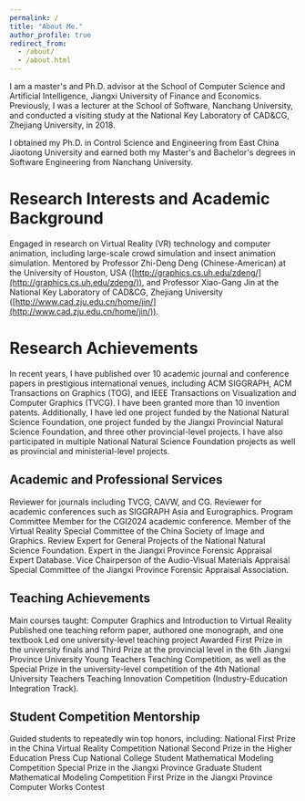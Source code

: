 ```yaml
---
permalink: /
title: "About Me."
author_profile: true
redirect_from: 
  - /about/
  - /about.html
---
```

I am a master's and Ph.D. advisor at the School of Computer Science and Artificial Intelligence, Jiangxi University of Finance and Economics. Previously, I was a lecturer at the School of Software, Nanchang University, and conducted a visiting study at the National Key Laboratory of CAD&CG, Zhejiang University, in 2018.

I obtained my Ph.D. in Control Science and Engineering from East China Jiaotong University and earned both my Master's and Bachelor's degrees in Software Engineering from Nanchang University.

Research Interests and Academic Background
======
Engaged in research on Virtual Reality (VR) technology and computer animation, including large-scale crowd simulation and insect animation simulation. Mentored by Professor Zhi-Deng Deng (Chinese-American) at the University of Houston, USA ([http://graphics.cs.uh.edu/zdeng/](http://graphics.cs.uh.edu/zdeng/)), and Professor Xiao-Gang Jin at the National Key Laboratory of CAD&CG, Zhejiang University ([http://www.cad.zju.edu.cn/home/jin/](http://www.cad.zju.edu.cn/home/jin/)).

Research Achievements
======
In recent years, I have published over 10 academic journal and conference papers in prestigious international venues, including ACM SIGGRAPH, ACM Transactions on Graphics (TOG), and IEEE Transactions on Visualization and Computer Graphics (TVCG). I have been granted more than 10 invention patents. Additionally, I have led one project funded by the National Natural Science Foundation, one project funded by the Jiangxi Provincial Natural Science Foundation, and three other provincial-level projects. I have also participated in multiple National Natural Science Foundation projects as well as provincial and ministerial-level projects.

Academic and Professional Services
------
Reviewer for journals including TVCG, CAVW, and CG.
Reviewer for academic conferences such as SIGGRAPH Asia and Eurographics.
Program Committee Member for the CGI2024 academic conference.
Member of the Virtual Reality Special Committee of the China Society of Image and Graphics.
Review Expert for General Projects of the National Natural Science Foundation.
Expert in the Jiangxi Province Forensic Appraisal Expert Database.
Vice Chairperson of the Audio-Visual Materials Appraisal Special Committee of the Jiangxi Province Forensic Appraisal Association. 

Teaching Achievements
------
Main courses taught: Computer Graphics and Introduction to Virtual Reality
Published one teaching reform paper, authored one monograph, and one textbook
Led one university-level teaching project
Awarded First Prize in the university finals and Third Prize at the provincial level in the 6th Jiangxi Province University Young Teachers Teaching Competition, as well as the Special Prize in the university-level competition of the 4th National University Teachers Teaching Innovation Competition (Industry-Education Integration Track).

Student Competition Mentorship
------
Guided students to repeatedly win top honors, including:
National First Prize in the China Virtual Reality Competition
National Second Prize in the Higher Education Press Cup National College Student Mathematical Modeling Competition
Special Prize in the Jiangxi Province Graduate Student Mathematical Modeling Competition
First Prize in the Jiangxi Province Computer Works Contest
